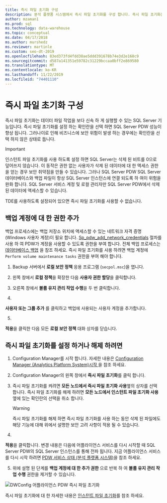 ```yaml
---
title: 즉시 파일 초기화 구성
description: 분석 플랫폼 시스템에서 즉시 파일 초기화를 구성 합니다. 즉시 파일 초기화는 데이터 파일 작업을 보다 신속 하 게 실행할 수 있는 SQL Server 기능입니다.
author: mzaman1
ms.prod: sql
ms.technology: data-warehouse
ms.topic: conceptual
ms.date: 04/17/2018
ms.author: murshedz
ms.reviewer: martinle
ms.custom: seo-dt-2019
ms.openlocfilehash: 83ed373fd4fdd38ae5ddd391678b74e3d2e168c9
ms.sourcegitcommit: d587a141351e59782c31229bccaa0bff2e869580
ms.translationtype: MT
ms.contentlocale: ko-KR
ms.lasthandoff: 11/22/2019
ms.locfileid: "74401110"
---
```

# <a name="instant-file-initialization-configuration"></a>즉시 파일 초기화 구성
즉시 파일 초기화는 데이터 파일 작업을 보다 신속 하 게 실행할 수 있는 SQL Server 기능입니다. 즉시 파일 초기화를 설정 하는 확인란을 선택 하면 SQL Server PDW 성능이 향상 됩니다. 그러나이로 인해 비즈니스에 보안 위험이 발생 하는 경우에는 확인란을 선택 하지 않은 상태로 둡니다.  
  
> [!IMPORTANT]  
> 인스턴트 파일 초기화를 사용 하도록 설정 하면 SQL Server는 삭제 된 비트를 0으로 덮어쓰지 않습니다.  이 동작은 권한 없는 사용자가 삭제 된 데이터에 대 한 액세스 권한을 얻는 경우 보안 취약점을 만들 수 있습니다. 그러나 SQL Server PDW SQL Server 데이터베이스와 백업 파일이 항상 SQL Server 인스턴스에 연결 되도록 하 여이 위험을 완화 합니다. SQL Server 서비스 계정 및 로컬 관리자만 SQL Server PDW에서 삭제 된 데이터에 액세스할 수 있습니다.  
  
TDE를 사용하도록 설정되어 있으면 즉시 파일 초기화를 사용할 수 없습니다.  
  
## <a name="add-permission-for-the-backup-account"></a>백업 계정에 대 한 권한 추가  
백업 프로세스에는 백업 저장소 위치에 액세스할 수 있는 네트워크 자격 증명 (Windows 사용자 계정)이 필요 합니다. [Sp_pdw_add_network_credentials](../relational-databases/system-stored-procedures/sp-pdw-add-network-credentials-sql-data-warehouse.md) 절차를 사용 하 여 PDW가 계정을 사용할 수 있도록 권한을 부여 합니다. 전체 백업 프로세스는 [데이터베이스 백업](../t-sql/statements/backup-database-parallel-data-warehouse.md) 을 참조 하세요. 즉시 파일 초기화를 사용 하려면 백업 계정에 `Perform volume maintenance tasks` 권한을 부여 해야 합니다.  
  
1.  Backup 서버에서 **로컬 보안 정책** 응용 프로그램 (`secpol.msc`)을 엽니다.  
  
2.  왼쪽 창에서 **로컬 정책**을 확장한 다음 **사용자 권한 할당**을 클릭합니다.  
  
3.  오른쪽 창에서 **볼륨 유지 관리 작업 수행**을 두 번 클릭합니다.  
  
4.  
  **사용자 또는 그룹 추가** 를 클릭하고 백업에 사용되는 사용자 계정을 추가합니다.  
  
5.  
  **적용**을 클릭한 다음 모든 **로컬 보안 정책** 대화 상자를 닫습니다.  
  
## <a name="to-turn-instant-file-initialization-on-or-off"></a>즉시 파일 초기화를 설정 하거나 해제 하려면  
  
1.  Configuration Manager를 시작 합니다. 자세한 내용은 [Configuration Manager &#40;Analytics Platform System&#41;시작 ](launch-the-configuration-manager.md)을 참조 하세요.  
  
2.  Configuration Manager의 왼쪽 창에서 **즉시 파일 초기화**를 클릭 합니다.  
  
3.  즉시 파일 초기화를 켜려면 **모든 노드에서 즉시 파일 초기화 사용**옆의 상자를 선택 합니다. 즉시 파일 초기화를 해제 하려면 **모든 노드에서 인스턴트 파일 초기화 사용**옆에 있는 확인란의 선택을 취소 합니다.  
  
    > [!WARNING]  
    > 즉시 파일 초기화를 해제 하면 즉시 파일 초기화를 사용 하는 동안 삭제 된 파일에도 해당 기능에 대해 위에서 설명한 보안 고려 사항이 적용 될 수 있습니다.  
  
4.  
  **적용**을 클릭합니다. 변경 내용은 다음에 어플라이언스 서비스를 다시 시작할 때 SQL Server PDW의 SQL Server 인스턴스를 통해 전파 됩니다. 지금 어플라이언스 서비스를 다시 시작 하려면 [PDW 서비스 상태 &#40;분석 플랫폼 시스템&#41;](pdw-services-status.md)을 참조 하세요.  
  
5.  위에 설명 된 단계를 **백업 계정에 대 한 추가 권한** 으로 반복 하 여 **볼륨 유지 관리 작업 수행** 권한을 제거할 수 있습니다.  
  
![DWConfig 어플라이언스 PDW 즉시 파일 초기화](./media/instant-file-initialization-configuration/SQL_Server_PDW_DWConfig_ApplPDWInstant.png "SQL_Server_PDW_DWConfig_ApplPDWInstant")  
  
즉시 파일 초기화에 대 한 자세한 내용은 [인스턴트 파일 초기화](https://technet.microsoft.com/library/ms175935(v=SQL.105).aspx)를 참조 하세요.  
  
